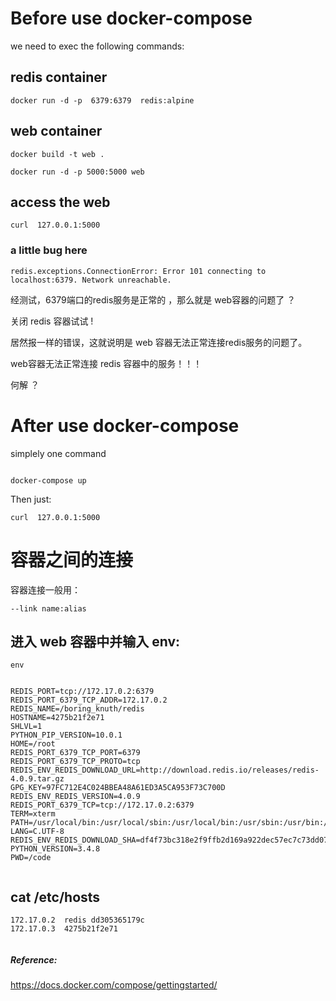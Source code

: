 
# Before use docker-compose

we need to exec the following commands:


## redis container

```
docker run -d -p  6379:6379  redis:alpine

```


## web container
```
docker build -t web .

docker run -d -p 5000:5000 web  

```


##  access the web

```
curl  127.0.0.1:5000

```

###  a little bug here 

```
redis.exceptions.ConnectionError: Error 101 connecting to localhost:6379. Network unreachable.
```

经测试，6379端口的redis服务是正常的 ，那么就是 web容器的问题了 ？

关闭 redis 容器试试 !

居然报一样的错误，这就说明是 web 容器无法正常连接redis服务的问题了。

web容器无法正常连接 redis 容器中的服务！！！

何解 ？




# After use docker-compose

simplely one command 
```

docker-compose up

```


Then just:

```
curl  127.0.0.1:5000

```



#  容器之间的连接

容器连接一般用：

```
--link name:alias

```


## 进入 web 容器中并输入 env:

```
env
```


```

REDIS_PORT=tcp://172.17.0.2:6379
REDIS_PORT_6379_TCP_ADDR=172.17.0.2
REDIS_NAME=/boring_knuth/redis
HOSTNAME=4275b21f2e71
SHLVL=1
PYTHON_PIP_VERSION=10.0.1
HOME=/root
REDIS_PORT_6379_TCP_PORT=6379
REDIS_PORT_6379_TCP_PROTO=tcp
REDIS_ENV_REDIS_DOWNLOAD_URL=http://download.redis.io/releases/redis-4.0.9.tar.gz
GPG_KEY=97FC712E4C024BBEA48A61ED3A5CA953F73C700D
REDIS_ENV_REDIS_VERSION=4.0.9
REDIS_PORT_6379_TCP=tcp://172.17.0.2:6379
TERM=xterm
PATH=/usr/local/bin:/usr/local/sbin:/usr/local/bin:/usr/sbin:/usr/bin:/sbin:/bin
LANG=C.UTF-8
REDIS_ENV_REDIS_DOWNLOAD_SHA=df4f73bc318e2f9ffb2d169a922dec57ec7c73dd07bccf875695dbeecd5ec510
PYTHON_VERSION=3.4.8
PWD=/code


```

##  cat /etc/hosts

```
172.17.0.2	redis dd305365179c
172.17.0.3	4275b21f2e71


```


#####  Reference:
https://docs.docker.com/compose/gettingstarted/     

